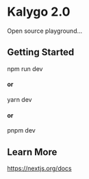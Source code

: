 # Kalygo 2.0

Open source playground...

## Getting Started

npm run dev
#### or
yarn dev
#### or
pnpm dev

## Learn More

https://nextjs.org/docs